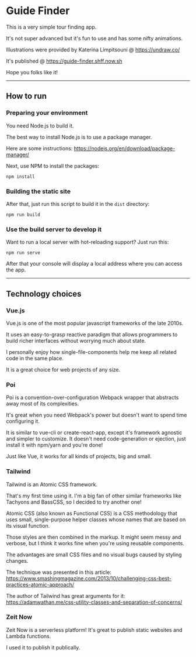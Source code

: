 # Guide Finder

This is a very simple tour finding app.

It's not super advanced but it's fun to use and has some nifty animations.

Illustrations were provided by Katerina Limpitsouni @ https://undraw.co/

It's published @ https://guide-finder.shff.now.sh

Hope you folks like it!

-----

## How to run

### Preparing your environment

You need Node.js to build it.

The best way to install Node.js is to use a package manager.

Here are some instructions: https://nodejs.org/en/download/package-manager/

Next, use NPM to install the packages:

```
npm install
```

### Building the static site

After that, just run this script to build it in the `dist` directory:

```
npm run build
```

### Use the build server to develop it

Want to run a local server with hot-reloading support? Just run this:

```
npm run serve
```

After that your console will display a local address where you can access the app.

-----

## Technology choices

### Vue.js

Vue.js is one of the most popular javascript frameworks of the late 2010s.

It uses an easy-to-grasp reactive paradigm that allows programmers to build richer interfaces without worrying much about state.

I personally enjoy how single-file-components help me keep all related code in the same place.

It is a great choice for web projects of any size.

### Poi

Poi is a convention-over-configuration Webpack wrapper that abstracts away most of its complexities.

It's great when you need Webpack's power but doesn't want to spend time configuring it.

It is similar to vue-cli or create-react-app, except it's framework agnostic and simpler to customize. It doesn't need code-generation or ejection, just install it with npm/yarn and you're done!

Just like Vue, it works for all kinds of projects, big and small.

### Tailwind

Tailwind is an Atomic CSS framework.

That's my first time using it. I'm a big fan of other similar frameworks like Tachyons and BassCSS, so I decided to try another one!

Atomic CSS (also known as Functional CSS) is a CSS methodology that uses small, single-purpose helper classes whose names that are based on its visual function.

Those styles are then combined in the markup. It might seem messy and verbose, but I think it works fine when you're using reusable components.

The advantages are small CSS files and no visual bugs caused by styling changes.

The technique was presented in this article: https://www.smashingmagazine.com/2013/10/challenging-css-best-practices-atomic-approach/

The author of Tailwind has great arguments for it: https://adamwathan.me/css-utility-classes-and-separation-of-concerns/

### Zeit Now

Zeit Now is a serverless platform! It's great to publish static websites and Lambda functions.

I used it to publish it publically.
